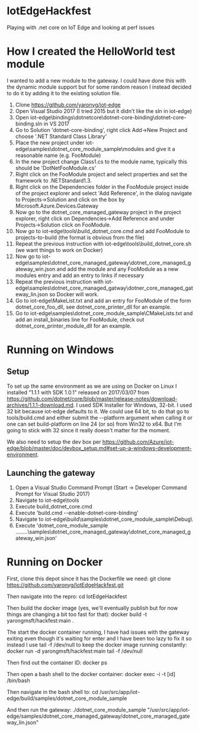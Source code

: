 # IotEdgeHackfest
Playing with .net core on IoT Edge and looking at perf issues

# How I created the HelloWorld test module
I wanted to add a new module to the gateway. I could have done this with the dynamic module support but for some random reason I instead decided to do it by adding it to the existing solution file.

1. Clone https://github.com/yaronyg/iot-edge
1. Open Visual Studio 2017 (I tried 2015 but it didn't like the sln in iot-edge)
1. Open iot-edge\bindings\dotnetcore\dotnet-core-binding\dotnet-core-binding.sln in VS 2017
1. Go to Solution 'dotnet-core-binding', right click Add->New Project and choose '.NET Standard Class Library'
1. Place the new project under iot-edge\samples\dotnet_core_module_sample\modules and give it a reasonable name (e.g. FooModule)
1. In the new project change Class1.cs to the module name, typically this should be 'DotNetFooModule.cs'
1. Right click on the FooModule project and select properties and set the framework to .NETStandard1.3.
1. Right click on the Dependencies folder in the FooModule project inside of the project explorer and select 'Add Reference', in the dialog navigate to Projects->Solution and click on the box by Microsoft.Azure.Devices.Gateway
1. Now go to the dotnet_core_managed_gateway project in the project explorer, right click on Dependencies->Add Reference and under Projects->Solution click on FooModule.
1. Now go to iot-edge\tools\build_dotnet_core.cmd and add FooModule to projects-to-build (the format is obvious from the file)
1. Repeat the previous instruction with iot-edge\tools\build_dotnet_core.sh (we want things to work on Docker)
1. Now go to iot-edge\samples\dotnet_core_managed_gateway\dotnet_core_managed_gateway_win.json and add the module and any FooModule as a new modules entry and add an entry to links if necessary
1. Repeat the previous instruction with iot-edge\samples\dotnet_core_managed_gatway\dotner_core_managed_gateway_lin.json so Docker will work.
1. Go to iot-edge\MakeList.txt and add an entry for FooModule of the form dotnet_core_foo_dll, see dotnet_core_printer_dll for an example.
1. Go to iot-edge\samples\dotnet_core_module_sample\CMakeLists.txt and add an install_binaries line for FooModule, check out dotnet_core_printer_module_dll for an example.

# Running on Windows
## Setup
To set up the same environment as we are using on Docker on Linux I installed "1.1.1 with SDK 1.0.1" released on 2017/03/07 from https://github.com/dotnet/core/blob/master/release-notes/download-archives/1.1.1-download.md. I used SDK Installer for Windows, 32-bit. I used 32 bit because iot-edge defaults to it. We could use 64 bit, to do that go to tools/build.cmd and either submit the --platform argument when calling it or one can set build-platform on line 24 (or so) from Win32 to x64. But I'm going to stick with 32 since it really doesn't matter for the moment.

We also need to setup the dev box per https://github.com/Azure/iot-edge/blob/master/doc/devbox_setup.md#set-up-a-windows-development-environment.

## Launching the gateway
1. Open a Visual Studio Command Prompt (Start -> Developer Command Prompt for Visual Studio 2017)
2. Navigate to iot-edge\tools
3. Execute build_dotnet_core.cmd
4. Execute 'build.cmd --enable-dotnet-core-binding'
5. Navigate to iot-edge\build\samples\dotnet_core_module_sample\Debug\
6. Execute 'dotnet_core_module_sample ..\..\..\..\samples\dotnet_core_managed_gateway\dotnet_core_managed_gateway_win.json'

# Running on Docker
First, clone this depot since it has the Dockerfile we need:
git clone https://github.com/yaronyg/IotEdgeHackfest.git

Then navigate into the repro:
cd IotEdgeHackfest

Then build the docker image (yes, we'll eventually publish but for now things are changing a bit too fast for that):
docker build -t yarongmsft/hackfest:main .

The start the docker container running, I have had issues with the gateway exiting even though it's waiting for enter and I have been too lazy to fix it so instead I use tail -f /dev/null to keep the docker image running constantly:
docker run -d yarongmsft/hackfest:main tail -f /dev/null

Then find out the container ID:
docker ps

Then open a bash shell to the docker container:
docker exec -i -t [id] /bin/bash

Then navigate in the bash shell to:
cd /usr/src/app/iot-edge/build/samples/dotnet_core_module_sample

And then run the gateway:
./dotnet_core_module_sample "/usr/src/app/iot-edge/samples/dotnet_core_managed_gateway/dotnet_core_managed_gateway_lin.json"